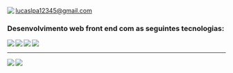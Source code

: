 <img  align='left' src="https://img.shields.io/badge/Gmail-D14836?style=for-the-badge&logo=gmail&logoColor=white">  lucaslpa12345@gmail.com
<p>
  
### Desenvolvimento web front end com as seguintes tecnologias:

<img align='left' src="https://img.shields.io/badge/React-20232A?style=for-the-badge&logo=react&logoColor=61DAFB" >
<img align='left' src="https://img.shields.io/badge/React_Router-CA4245?style=for-the-badge&logo=react-router&logoColor=white" >
<img align='left' src="https://img.shields.io/badge/Sass-CC6699?style=for-the-badge&logo=sass&logoColor=white">
<img  src="https://img.shields.io/badge/TypeScript-007ACC?style=for-the-badge&logo=typescript&logoColor=white">

<p>

</p>

<hr>

<img align='left' src="https://github-readme-stats.vercel.app/api/top-langs/?username=lucaslpa12345&hide=html&layout=defalut&theme=default)](https://github.com/lucaslpa12345/">
<img  src="https://github-readme-stats.vercel.app/api?username=lucaslpa12345&theme=default)](https://github.com/lucaslpa12345/">

